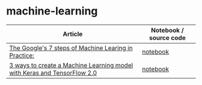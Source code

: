 # machine-learning

Article | Notebook / source code
--- | --- 
[The Google's 7 steps of Machine Learing in Practice: ](https://towardsdatascience.com/the-googles-7-steps-of-machine-learning-in-practice-a-tensorflow-example-for-structured-data-96ccbb707d77) | [notebook](/tensorflow2/001-googles-7-steps-of-machine-learning-in-practice/001-googles-7-steps-of-machine-learning-in-practice.ipynb)
[3 ways to create a Machine Learning model with Keras and TensorFlow 2.0](https://medium.com/@bindiatwork/3-ways-to-create-a-machine-learning-model-with-keras-and-tensorflow-2-0-de09323af4d3) | [notebook](tensorflow2/002-3-ways-to-build-machine-learning-model-with-keras/3-ways-to-build-a-machine-learning-model-with-keras.ipynb)